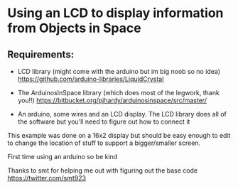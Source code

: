 # Using an LCD to display information from Objects in Space

## Requirements:

* LCD library (might come with the arduino but im big noob so no idea) https://github.com/arduino-libraries/LiquidCrystal

* The ArduinosInSpace library (which does most of the legwork, thank you!!) https://bitbucket.org/pjhardy/arduinosinspace/src/master/

* An arduino, some wires and an LCD display. The LCD library does all of the software but you'll need to figure out how to connect it

This example was done on a 16x2 display but should be easy enough to edit to change the location of stuff to support a bigger/smaller screen.

First time using an arduino so be kind 

Thanks to smt for helping me out with figuring out the base code https://twitter.com/smt923
